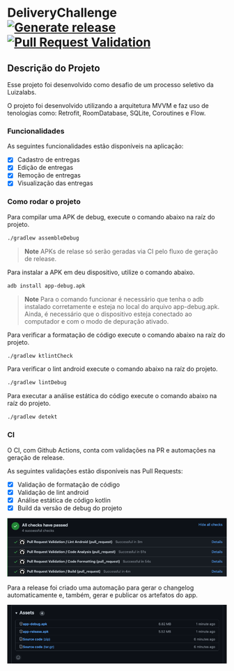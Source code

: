 # DeliveryChallenge [![Generate release](https://github.com/levezf/delivery-challenge/actions/workflows/generate_release.yml/badge.svg)](https://github.com/levezf/delivery-challenge/actions/workflows/generate_release.yml) [![Pull Request Validation](https://github.com/levezf/delivery-challenge/actions/workflows/pull_request.yml/badge.svg)](https://github.com/levezf/delivery-challenge/actions/workflows/pull_request.yml)

## Descrição do Projeto

Esse projeto foi desenvolvido como desafio de um processo seletivo da Luizalabs.

O projeto foi desenvolvido utilizando a arquitetura MVVM e faz uso de tenologias como: Retrofit, RoomDatabase, SQLite, Coroutines e Flow.

### Funcionalidades

As seguintes funcionalidades estão disponíveis na aplicação:
- [x] Cadastro de entregas
- [x] Edição de entregas
- [x] Remoção de entregas
- [x] Visualização das entregas

### Como rodar o projeto

Para compilar uma APK de debug, execute o comando abaixo na raíz do projeto.
```sh
./gradlew assembleDebug
```
> **Note**
> APKs de relase só serão geradas via CI pelo fluxo de geração de release.

Para instalar a APK em deu dispositivo, utilize o comando abaixo.
```sh
adb install app-debug.apk
```
> **Note**
> Para o comando funcionar é necessário que tenha o adb instalado corretamente
> e esteja no local do arquivo app-debug.apk. Ainda, é necessário que o dispositivo 
> esteja conectado ao computador e com o modo de depuração ativado.

Para verificar a formatação de código execute o comando abaixo na raíz do projeto.
```sh
./gradlew ktlintCheck
```

Para verificar o lint android execute o comando abaixo na raíz do projeto.
```sh
./gradlew lintDebug
```

Para executar a análise estática do código execute o comando abaixo na raíz do projeto.
```sh
./gradlew detekt
```

### CI

O CI, com Github Actions, conta com validações na PR e automações na geração de release.

As seguintes validações estão disponíveis nas Pull Requests:
- [x] Validação de formatação de código
- [x] Validação de lint android
- [x] Análise estática de código kotlin
- [x] Build da versão de debug do projeto

![img.png](images/pull_request_validations.png)

Para a release foi criado uma automação para gerar o changelog automaticamente e, também,
gerar e publicar os artefatos do app.

![img.png](images/assets_release.png)
